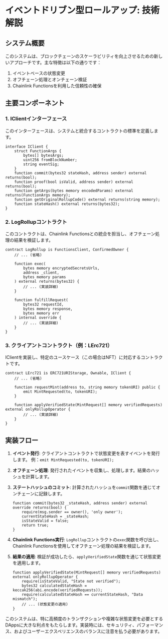 # イベントドリブン型ロールアップ: 技術解説

## システム概要

このシステムは、ブロックチェーンのスケーラビリティを向上させるための新しいアプローチです。主な特徴は以下の通りです：

1. イベントベースの状態変更
2. オフチェーン処理とオンチェーン検証
3. Chainlink Functionsを利用した信頼性の確保

## 主要コンポーネント

### 1. IClientインターフェース

このインターフェースは、システムと統合するコントラクトの標準を定義します。

```solidity
interface IClient {
    struct FunctionArgs {
        bytes[] bytesArgs;
        uint256 fromBlockNumber;
        string eventSig;
    }
    function commit(bytes32 stateHash, address sender) external returns(bool);
    function proof(bool isValid, address sender) external returns(bool);
    function getArgs(bytes memory encodedParams) external returns(FunctionArgs memory);
    function getOriginalRollupCode() external returns(string memory);
    function stateHash() external returns(bytes32);
}
```

### 2. LogRollupコントラクト

このコントラクトは、Chainlink Functionsとの統合を担当し、オフチェーン処理の結果を検証します。

```solidity
contract LogRollup is FunctionsClient, ConfirmedOwner {
    // ... (省略)

    function exec(
        bytes memory encryptedSecretsUrls,
        address _client,
        bytes memory params
    ) external returns(bytes32) {
        // ... (実装詳細)
    }

    function fulfillRequest(
        bytes32 requestId,
        bytes memory response,
        bytes memory err
    ) internal override {
        // ... (実装詳細)
    }
}
```

### 3. クライアントコントラクト（例：LErc721）

IClientを実装し、特定のユースケース（この場合はNFT）に対応するコントラクトです。

```solidity
contract LErc721 is ERC721URIStorage, Ownable, IClient {
    // ... (省略)

    function requestMint(address to, string memory tokenURI) public {
        emit MintRequested(to, tokenURI);
    }

    function applyVerifiedState(MintRequest[] memory verifiedRequests) external onlyRollupOperator {
        // ... (実装詳細)
    }
}
```

## 実装フロー

1. **イベント発行**: クライアントコントラクトで状態変更を表すイベントを発行します。
   例：`emit MintRequested(to, tokenURI);`

2. **オフチェーン処理**: 発行されたイベントを収集し、処理します。結果のハッシュを計算します。

3. **ステートハッシュのコミット**: 計算されたハッシュを`commit`関数を通じてオンチェーンに記録します。
   ```solidity
   function commit(bytes32 _stateHash, address sender) external override returns(bool) {
       require(msg.sender == owner(), 'only owner');
       currentStateHash = _stateHash;
       isStateValid = false;
       return true;
   }
   ```

4. **Chainlink Functions実行**: `LogRollup`コントラクトの`exec`関数を呼び出し、Chainlink Functionsを使用してオフチェーン処理の結果を検証します。

5. **結果の適用**: 検証が成功したら、`applyVerifiedState`関数を通じて状態変更を適用します。
   ```solidity
   function applyVerifiedState(MintRequest[] memory verifiedRequests) external onlyRollupOperator {
       require(isStateValid, "State not verified");
       bytes32 calculatedStateHash = keccak256(abi.encode(verifiedRequests));
       require(calculatedStateHash == currentStateHash, "Data mismatch");
       // ... (状態変更の適用)
   }
   ```


このシステムは、特に高頻度のトランザクションや複雑な状態変更を必要とするDAppsに大きな利点をもたらします。実装時には、セキュリティ、パフォーマンス、およびユーザーエクスペリエンスのバランスに注意を払う必要があります。
